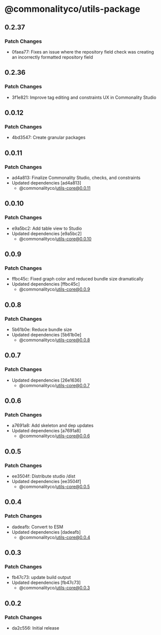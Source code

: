 # @commonalityco/utils-package

## 0.2.37

### Patch Changes

- 0faea77: Fixes an issue where the repository field check was creating an incorrectly formatted repository field

## 0.2.36

### Patch Changes

- 3f1e821: Improve tag editing and constraints UX in Commonality Studio

## 0.0.12

### Patch Changes

- 4bd3547: Create granular packages

## 0.0.11

### Patch Changes

- ad4a813: Finalize Commonality Studio, checks, and constraints
- Updated dependencies [ad4a813]
  - @commonalityco/utils-core@0.0.11

## 0.0.10

### Patch Changes

- e9a5bc2: Add table view to Studio
- Updated dependencies [e9a5bc2]
  - @commonalityco/utils-core@0.0.10

## 0.0.9

### Patch Changes

- ffbc45c: Fixed graph color and reduced bundle size dramatically
- Updated dependencies [ffbc45c]
  - @commonalityco/utils-core@0.0.9

## 0.0.8

### Patch Changes

- 5b61b0e: Reduce bundle size
- Updated dependencies [5b61b0e]
  - @commonalityco/utils-core@0.0.8

## 0.0.7

### Patch Changes

- Updated dependencies [26e1636]
  - @commonalityco/utils-core@0.0.7

## 0.0.6

### Patch Changes

- a7691a8: Add skeleton and dep updates
- Updated dependencies [a7691a8]
  - @commonalityco/utils-core@0.0.6

## 0.0.5

### Patch Changes

- ee3504f: Distribute studio /dist
- Updated dependencies [ee3504f]
  - @commonalityco/utils-core@0.0.5

## 0.0.4

### Patch Changes

- dadeafb: Convert to ESM
- Updated dependencies [dadeafb]
  - @commonalityco/utils-core@0.0.4

## 0.0.3

### Patch Changes

- fb47c73: update build output
- Updated dependencies [fb47c73]
  - @commonalityco/utils-core@0.0.3

## 0.0.2

### Patch Changes

- da2c556: Initial release
